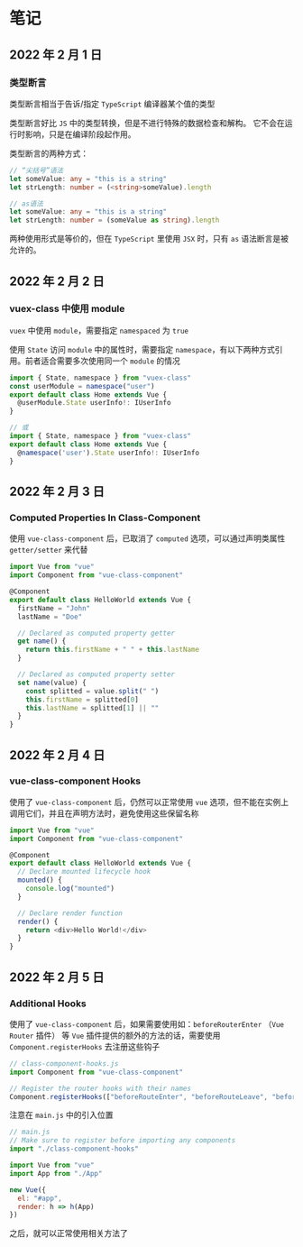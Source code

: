 # 笔记

## 2022 年 2 月 1 日

### 类型断言

类型断言相当于告诉/指定 `TypeScript` 编译器某个值的类型

类型断言好比 `JS` 中的类型转换，但是不进行特殊的数据检查和解构。 它不会在运行时影响，只是在编译阶段起作用。

类型断言的两种方式：

```typescript
// “尖括号”语法
let someValue: any = "this is a string"
let strLength: number = (<string>someValue).length

// as语法
let someValue: any = "this is a string"
let strLength: number = (someValue as string).length
```

两种使用形式是等价的，但在 `TypeScript` 里使用 `JSX` 时，只有 `as` 语法断言是被允许的。

## 2022 年 2 月 2 日

### vuex-class 中使用 module

`vuex` 中使用 `module`，需要指定 `namespaced` 为 `true`

使用 `State` 访问 `module` 中的属性时，需要指定 `namespace`，有以下两种方式引用。前者适合需要多次使用同一个 `module` 的情况

```javascript
import { State, namespace } from "vuex-class"
const userModule = namespace("user")
export default class Home extends Vue {
  @userModule.State userInfo!: IUserInfo
}

// 或
import { State, namespace } from "vuex-class"
export default class Home extends Vue {
  @namespace('user').State userInfo!: IUserInfo
}
```

## 2022 年 2 月 3 日

### Computed Properties In Class-Component

使用 `vue-class-component` 后，已取消了 `computed` 选项，可以通过声明类属性 `getter/setter` 来代替

```javascript
import Vue from "vue"
import Component from "vue-class-component"

@Component
export default class HelloWorld extends Vue {
  firstName = "John"
  lastName = "Doe"

  // Declared as computed property getter
  get name() {
    return this.firstName + " " + this.lastName
  }

  // Declared as computed property setter
  set name(value) {
    const splitted = value.split(" ")
    this.firstName = splitted[0]
    this.lastName = splitted[1] || ""
  }
}
```

## 2022 年 2 月 4 日

### vue-class-component Hooks

使用了 `vue-class-component` 后，仍然可以正常使用 `vue` 选项，但不能在实例上调用它们，并且在声明方法时，避免使用这些保留名称

```javascript
import Vue from "vue"
import Component from "vue-class-component"

@Component
export default class HelloWorld extends Vue {
  // Declare mounted lifecycle hook
  mounted() {
    console.log("mounted")
  }

  // Declare render function
  render() {
    return <div>Hello World!</div>
  }
}
```

## 2022 年 2 月 5 日

### Additional Hooks

使用了 `vue-class-component` 后，如果需要使用如：`beforeRouterEnter` （`Vue Router` 插件） 等 `Vue` 插件提供的额外的方法的话，需要使用 `Component.registerHooks` 去注册这些钩子

```javascript
// class-component-hooks.js
import Component from "vue-class-component"

// Register the router hooks with their names
Component.registerHooks(["beforeRouteEnter", "beforeRouteLeave", "beforeRouteUpdate"])
```

注意在 `main.js` 中的引入位置

```javascript
// main.js
// Make sure to register before importing any components
import "./class-component-hooks"

import Vue from "vue"
import App from "./App"

new Vue({
  el: "#app",
  render: h => h(App)
})
```

之后，就可以正常使用相关方法了
